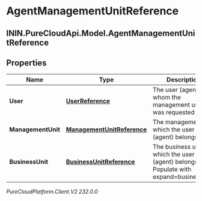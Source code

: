 # AgentManagementUnitReference

## ININ.PureCloudApi.Model.AgentManagementUnitReference

## Properties

|Name | Type | Description | Notes|
|------------ | ------------- | ------------- | -------------|
| **User** | [**UserReference**](UserReference) | The user (agent) for whom the management unit was requested | [optional] |
| **ManagementUnit** | [**ManagementUnitReference**](ManagementUnitReference) | The management to which the user (agent) belongs | [optional] |
| **BusinessUnit** | [**BusinessUnitReference**](BusinessUnitReference) | The business unit to which the user (agent) belongs. Populate with expand&#x3D;businessUnit | [optional] |



_PureCloudPlatform.Client.V2 232.0.0_

